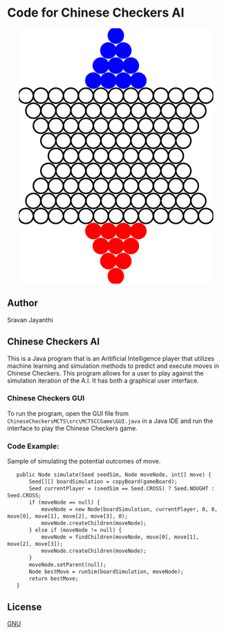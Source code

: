 # Code for Chinese Checkers AI
<p align="center">
  <img width="450" height="590" src="ChineseCheckersBoard.PNG">
</p>


## Author
Sravan Jayanthi

## Chinese Checkers AI
This is a Java program that is an Aritificial Intelligence player that utilizes machine learning and simulation methods to predict and execute moves in Chinese Checkers. This program allows for a user to play against the simulation iteration of the A.I.
It has both a graphical user interface.

### Chinese Checkers GUI
To run the program, open the GUI file from `ChineseCheckersMCTS\src\MCTSCCGame\GUI.java` in a Java IDE and run the interface to play the Chinese Checkers game.

### Code Example:  
Sample of simulating the potential outcomes of move.

	   public Node simulate(Seed seedSim, Node moveNode, int[] move) {
		   Seed[][] boardSimulation = copyBoard(gameBoard);
		   Seed currentPlayer = (seedSim == Seed.CROSS) ? Seed.NOUGHT : Seed.CROSS;
		   if (moveNode == null) {
			   moveNode = new Node(boardSimulation, currentPlayer, 0, 0, move[0], move[1], move[2], move[3], 0);
			   moveNode.createChildren(moveNode);
		   } else if (moveNode != null) {
			   moveNode = findChildren(moveNode, move[0], move[1], move[2], move[3]);
			   moveNode.createChildren(moveNode);
		   }
		   moveNode.setParent(null);
		   Node bestMove = runSim(boardSimulation, moveNode);
		   return bestMove;
	   }

## License
[GNU](LICENSE)
